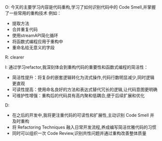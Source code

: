 O:
今天的主要学习内容是代码重构,学习了如何识别代码中的 Code Smell,并掌握了一些常用的重构技术
例如：
* 提取方法
* 合并重复代码
* 使用streamAPI简化循环
* 将函数式编程应用于重构中
* 重命名给无意义的字段

R:
clearer

I:
通过学习refactor,我深刻体会到重构代码的重要性和函数式编程的简洁性：
* 简洁性提升：将复杂的嵌套逻辑转化为流式操作,代码行数明显减少,同时逻辑更直观
* 可读性提高：使用命名良好的方法和表达式替代冗长的逻辑,让代码意图更明确
* 可维护性增强：重构后的代码具有高内聚和低耦合,便于后续扩展和优化

D:
* 在之后的开发中,我将更注重代码的可读性和扩展性,主动识别 Code Smell 并及时重构
* 将 Refactoring Techniques 融入日常开发流程,养成编写简洁优雅代码的习惯
* 同时可以组织一次 Code Review,识别共性问题并通过重构改善整体质量
